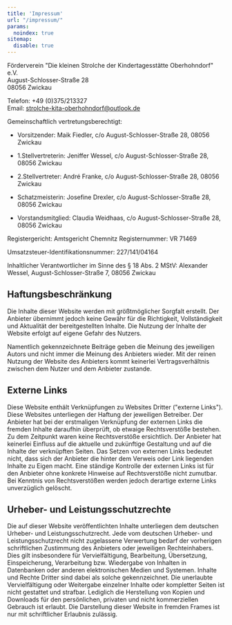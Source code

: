 ```yaml
---
title: 'Impressum'
url: "/impressum/"
params:
  noindex: true
sitemap:
  disable: true
---
```


Förderverein "Die kleinen Strolche der Kindertagesstätte Oberhohndorf" e.V.<br>
August-Schlosser-Straße 28<br>
08056 Zwickau

Telefon: +49 (0)375/213327<br>
Email: strolche-kita-oberhohndorf@outlook.de

Gemeinschaftlich vertretungsberechtigt:

- Vorsitzender:
   Maik Fiedler,
   c/o August-Schlosser-Straße 28,
   08056 Zwickau

- 1.Stellvertreterin:
   Jeniffer Wessel,
   c/o August-Schlosser-Straße 28,
   08056 Zwickau

- 2.Stellvertreter:
   André Franke,
   c/o August-Schlosser-Straße 28,
   08056 Zwickau

- Schatzmeisterin:
   Josefine Drexler,
   c/o August-Schlosser-Straße 28,
   08056 Zwickau

- Vorstandsmitglied:
   Claudia Weidhaas,
   c/o August-Schlosser-Straße 28,
   08056 Zwickau

Registergericht: Amtsgericht Chemnitz
Registernummer: VR 71469

Umsatzsteuer-Identifikationsnummer:
227/141/04164

Inhaltlicher Verantwortlicher im Sinne des § 18 Abs. 2 MStV:
Alexander Wessel,
August-Schlosser-Straße 7,
08056 Zwickau

## Haftungsbeschränkung

Die Inhalte dieser Website werden mit größtmöglicher Sorgfalt erstellt. Der Anbieter übernimmt jedoch keine Gewähr für
die Richtigkeit, Vollständigkeit und Aktualität der bereitgestellten Inhalte. Die Nutzung der Inhalte der Website
erfolgt auf eigene Gefahr des Nutzers.

Namentlich gekennzeichnete Beiträge geben die Meinung des jeweiligen Autors und nicht immer die Meinung des Anbieters
wieder. Mit der reinen Nutzung der Website des Anbieters kommt keinerlei Vertragsverhältnis zwischen dem Nutzer und dem
Anbieter zustande.

## Externe Links

Diese Website enthält Verknüpfungen zu Websites Dritter ("externe Links"). Diese Websites unterliegen der Haftung der
jeweiligen Betreiber. Der Anbieter hat bei der erstmaligen Verknüpfung der externen Links die fremden Inhalte daraufhin
überprüft, ob etwaige Rechtsverstöße bestehen. Zu dem Zeitpunkt waren keine Rechtsverstöße ersichtlich. Der Anbieter hat
keinerlei Einfluss auf die aktuelle und zukünftige Gestaltung und auf die Inhalte der verknüpften Seiten. Das Setzen von
externen Links bedeutet nicht, dass sich der Anbieter die hinter dem Verweis oder Link liegenden Inhalte zu Eigen macht.
Eine ständige Kontrolle der externen Links ist für den Anbieter ohne konkrete Hinweise auf Rechtsverstöße nicht
zumutbar. Bei Kenntnis von Rechtsverstößen werden jedoch derartige externe Links unverzüglich gelöscht.

## Urheber- und Leistungsschutzrechte

Die auf dieser Website veröffentlichten Inhalte unterliegen dem deutschen Urheber- und Leistungsschutzrecht. Jede vom
deutschen Urheber- und Leistungsschutzrecht nicht zugelassene Verwertung bedarf der vorherigen schriftlichen Zustimmung
des Anbieters oder jeweiligen Rechteinhabers. Dies gilt insbesondere für Vervielfältigung, Bearbeitung, Übersetzung,
Einspeicherung, Verarbeitung bzw. Wiedergabe von Inhalten in Datenbanken oder anderen elektronischen Medien und
Systemen. Inhalte und Rechte Dritter sind dabei als solche gekennzeichnet. Die unerlaubte Vervielfältigung oder
Weitergabe einzelner Inhalte oder kompletter Seiten ist nicht gestattet und strafbar. Lediglich die Herstellung von
Kopien und Downloads für den persönlichen, privaten und nicht kommerziellen Gebrauch ist erlaubt. Die Darstellung dieser
Website in fremden Frames ist nur mit schriftlicher Erlaubnis zulässig.